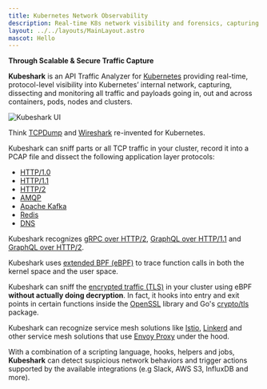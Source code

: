 ```yaml
---
title: Kubernetes Network Observability
description: Real-time K8s network visibility and forensics, capturing and monitoring all traffic and payloads going in, out and across containers, pods, nodes and clusters.
layout: ../../layouts/MainLayout.astro
mascot: Hello
---
```


**Through Scalable & Secure Traffic Capture**

**Kubeshark** is an API Traffic Analyzer for [Kubernetes](https://kubernetes.io/) providing real-time, protocol-level visibility into Kubernetes’ internal network, capturing, dissecting and monitoring all traffic and payloads going in, out and across containers, pods, nodes and clusters.

![Kubeshark UI](/kubeshark-ui.png)

Think [TCPDump](https://en.wikipedia.org/wiki/Tcpdump) and [Wireshark](https://www.wireshark.org/) re-invented for Kubernetes.

Kubeshark can sniff parts or all TCP traffic in your cluster, record it into a PCAP file and dissect the following application layer protocols:

- [HTTP/1.0](https://datatracker.ietf.org/doc/html/rfc1945)
- [HTTP/1.1](https://datatracker.ietf.org/doc/html/rfc2616)
- [HTTP/2](https://datatracker.ietf.org/doc/html/rfc7540)
- [AMQP](https://www.rabbitmq.com/amqp-0-9-1-reference.html)
- [Apache Kafka](https://kafka.apache.org/protocol)
- [Redis](https://redis.io/topics/protocol)
- [DNS](https://www.iana.org/assignments/dns-parameters/dns-parameters.xhtml)

Kubeshark recognizes [gRPC over HTTP/2](https://grpc.github.io/grpc/core/md_doc__p_r_o_t_o_c_o_l-_h_t_t_p2.html),
[GraphQL over HTTP/1.1](https://graphql.org/learn/serving-over-http/)
and [GraphQL over HTTP/2](https://graphql.org/learn/serving-over-http/).

Kubeshark uses [extended BPF (eBPF)](https://en.wikipedia.org/wiki/Berkeley_Packet_Filter) to trace function calls in both the kernel space and the user space.

Kubeshark can sniff the [encrypted traffic (TLS)](https://en.wikipedia.org/wiki/Transport_Layer_Security) in your cluster using
eBPF **without actually doing decryption**. In fact, it hooks into entry and exit points in certain functions inside the
[OpenSSL](https://www.openssl.org/) library and Go's [crypto/tls](https://pkg.go.dev/crypto/tls) package.

Kubeshark can recognize service mesh solutions like [Istio](https://istio.io/), [Linkerd](https://linkerd.io/) and other service mesh solutions that use [Envoy Proxy](https://www.envoyproxy.io/) under the hood.

With a combination of a scripting language, hooks, helpers and jobs, **Kubeshark** can detect suspicious network behaviors and trigger actions supported by the available integrations (e.g Slack, AWS S3, InfluxDB and more).
